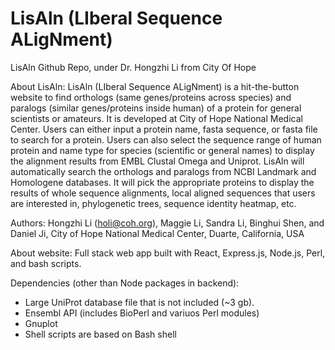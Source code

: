 # LisAln (LIberal Sequence ALigNment)
LisAln Github Repo, under Dr. Hongzhi Li from City Of Hope

About LisAln: LisAln (LIberal Sequence ALigNment) is a hit-the-button website to find orthologs (same genes/proteins across species) and paralogs (similar genes/proteins inside human) of a protein for general scientists or amateurs. It is developed at City of Hope National Medical Center. Users can either input a protein name, fasta sequence, or fasta file to search for a protein. Users can also select the sequence range of human protein and name type for species (scientific or general names) to display the alignment results from EMBL Clustal Omega and Uniprot. LisAln will automatically search the orthologs and paralogs from NCBI Landmark and Homologene databases. It will pick the appropriate proteins to display the results of whole sequence alignments, local aligned sequences that users are interested in, phylogenetic trees, sequence identity heatmap, etc.

Authors: Hongzhi Li (holi@coh.org), Maggie Li, Sandra Li, Binghui Shen, and Daniel Ji, City of Hope National Medical Center, Duarte, California, USA

About website: Full stack web app built with React, Express.js, Node.js, Perl, and bash scripts. 

Dependencies (other than Node packages in backend): 
- Large UniProt database file that is not included (~3 gb). 
- Ensembl API (includes BioPerl and variuos Perl modules) 
- Gnuplot 
- Shell scripts are based on Bash shell


